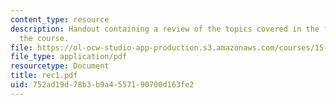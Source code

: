 ```yaml
---
content_type: resource
description: Handout containing a review of the topics covered in the first week of
  the course.
file: https://ol-ocw-studio-app-production.s3.amazonaws.com/courses/15-084j-nonlinear-programming-spring-2004/752ad19d78b3b9a4557190700d163fe2_rec1.pdf
file_type: application/pdf
resourcetype: Document
title: rec1.pdf
uid: 752ad19d-78b3-b9a4-5571-90700d163fe2
---
```

